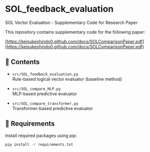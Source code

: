 # SOL_feedback_evaluation

SOL Vector Evaluation - Supplementary Code for Research Paper

This repository contains supplementary code for the following paper:

[https://keisukeshindo0.github.com/docs/SOLComparisonPaper.pdf](https://keisukeshindo0.github.com/docs/SOLComparisonPaper.pdf)

## 📁 Contents

- `src/SOL_feedback_evaluation.py`  
  Rule-based logical vector evaluator (baseline method)

- `src/SOL_compare_MLP.py`  
  MLP-based predictive evaluator

- `src/SOL_compare_transformer.py`  
  Transformer-based predictive evaluator

## 🔧 Requirements

Install required packages using pip:

```bash
pip install -r requirements.txt

